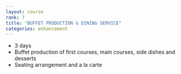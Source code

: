 ```yaml
---
layout: course
rank: 7
title: "BUFFET PRODUCTION & DINING SERVICE"
categories: enhancement
---
```


* 3 days
* Buffet production of first courses, main courses, side dishes and desserts
* Seating arrangement and a la carte